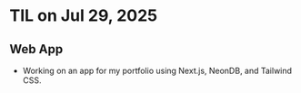 # TIL on Jul 29, 2025
## Web App
- Working on an app for my portfolio using Next.js, NeonDB, and Tailwind CSS.
